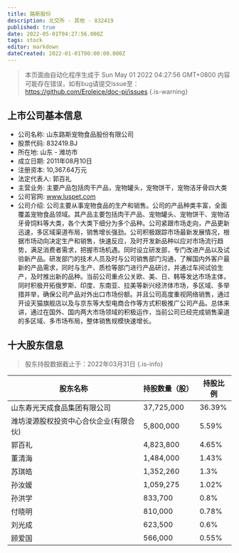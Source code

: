 ```yaml
---
title: 路斯股份
description: 北交所 - 其他 - 832419
published: true
date: 2022-05-01T04:27:56.000Z
tags: stock
editor: markdown
dateCreated: 2022-01-01T00:00:00.000Z
---
```


> 本页面由自动化程序生成于 Sun May 01 2022 04:27:56 GMT+0800
> 内容可能存在错误，如有bug请提交issue至：https://github.com/Eroleice/doc-pi/issues
{.is-warning}

## 上市公司基本信息
- 公司名称: 山东路斯宠物食品股份有限公司
- 股票代码: 832419.BJ
- 所在地: 山东 - 潍坊市
- 成立日期: 2011年08月10日
- 注册资本: 10,367.64万元
- 法定代表人: 郭百礼
- 主营业务: 主要产品包括肉干产品，宠物罐头，宠物饼干，宠物洁牙骨四大类
- 公司官网: www.luspet.com
- 公司介绍: 公司主要从事宠物食品的生产和销售。公司的产品种类丰富，全面覆盖宠物食品领域。其产品主要包括肉干产品、宠物罐头、宠物饼干、宠物洁牙骨饲料等大类，各个大类下细分为多个品种。公司紧跟市场走向，产品更新迅速，多区域渠道布局，销售增长强劲。公司积极跟踪市场最新发展情况，根据市场动向决定生产和销售，快速反应，及时开发新品种以应对市场流行趋势，满足消费者需求，把握市场机遇。同时设立研发部，专门改进产品以及试验新产品。研发部门的技术人员及时与公司销售部门沟通，了解国内外客户最新的产品需求，同时与生产、质检等部门进行产品研讨，并通过车间试验生产，及时推出新的品种。当前公司重点公关欧、美、日、韩等发达市场主体，同时积极开拓俄罗斯、印度、东南亚、拉美等新兴经济体市场，多区域、多举措并举，确保公司产品对外出口市场份额。并且公司高度重视网络销售，通过开设天猫旗舰店以及与京东等大型电商合作等方式积极推广公司产品。总体来讲，通过在国外、国内两大市场领域的积极运作，当前公司已经完成销售渠道的多区域、多市场布局，整体销售规模快速增长。


## 十大股东信息
> 股东持股数据截止于：2022年03月31日
{.is-info}

| 股东名称 | 持股数量（股） | 持股比例 |
| --- | --- | --- |
| 山东寿光天成食品集团有限公司 | 37,725,000 | 36.39% |
| 潍坊浚源股权投资中心合伙企业(有限合伙) | 5,800,000 | 5.59% |
| 郭百礼 | 4,823,800 | 4.65% |
| 董清海 | 1,484,000 | 1.43% |
| 苏琪皓 | 1,352,260 | 1.3% |
| 孙汝媛 | 1,059,275 | 1.02% |
| 孙洪学 | 833,700 | 0.8% |
| 付晓明 | 810,000 | 0.78% |
| 刘光成 | 623,500 | 0.6% |
| 顾爱国 | 566,000 | 0.55% |




